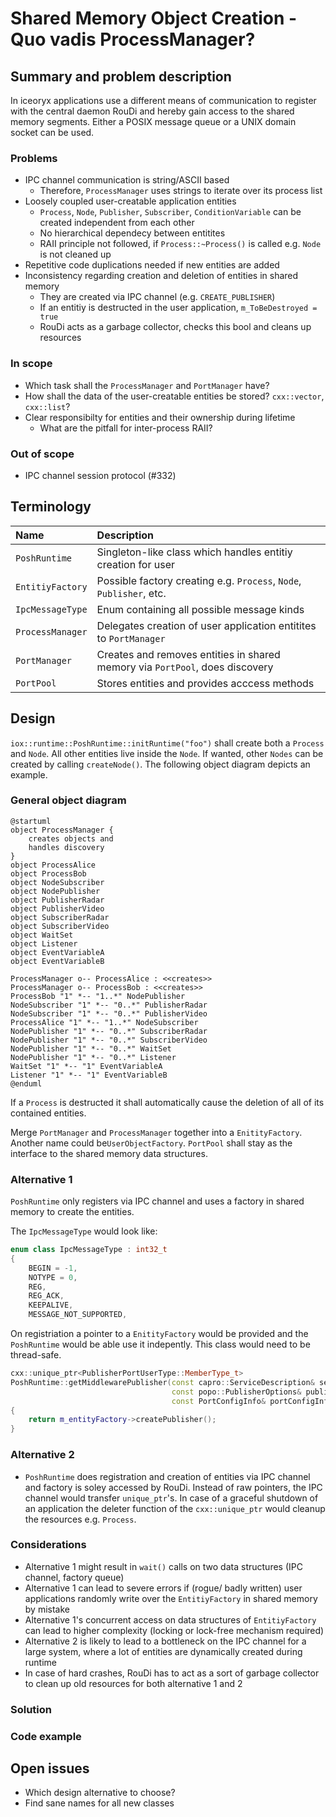 # Shared Memory Object Creation - Quo vadis ProcessManager?

## Summary and problem description

In iceoryx applications use a different means of communication to register with the central daemon RouDi and hereby gain access to the shared memory segments. Either a POSIX message queue or a UNIX domain socket can be used.

### Problems

* IPC channel communication is string/ASCII based
  * Therefore, `ProcessManager` uses strings to iterate over its process list
* Loosely coupled user-creatable application entities
  * `Process`, `Node`, `Publisher`, `Subscriber`, `ConditionVariable` can be created independent from each other
  * No hierarchical dependecy between entitites
  * RAII principle not followed, if `Process::~Process()` is called e.g. `Node` is not cleaned up
* Repetitive code duplications needed if new entities are added
* Inconsistency regarding creation and deletion of entities in shared memory
  * They are created via IPC channel (e.g. `CREATE_PUBLISHER`)
  * If an entitiy is destructed in the user application, `m_ToBeDestroyed = true`
  * RouDi acts as a garbage collector, checks this bool and cleans up resources

### In scope

* Which task shall the `ProcessManager` and `PortManager` have?
* How shall the data of the user-creatable entities be stored? `cxx::vector`, `cxx::list`?
* Clear responsibilty for entities and their ownership during lifetime
  * What are the pitfall for inter-process RAII?

### Out of scope

* IPC channel session protocol (#332)

## Terminology

| Name              | Description                                                                          |
| :---------------- | :----------------------------------------------------------------------------------- |
| `PoshRuntime`     | Singleton-like class which handles entitiy creation for user                         |
| `EntitiyFactory`  | Possible factory creating e.g. `Process`, `Node`, `Publisher`, etc.                  |
| `IpcMessageType`  | Enum containing all possible message kinds                                           |
| `ProcessManager`  | Delegates creation of user application entitites to `PortManager`                    |
| `PortManager`     | Creates and removes entities in shared memory via `PortPool`, does discovery         |
| `PortPool`        | Stores entities and provides acccess methods                                         |

## Design

`iox::runtime::PoshRuntime::initRuntime("foo")` shall create both a `Process` and `Node`. All other entities
live inside the `Node`. If wanted, other `Nodes` can be created by calling `createNode()`. The following object
diagram depicts an example.

### General object diagram

```puml
@startuml
object ProcessManager {
    creates objects and
    handles discovery
}
object ProcessAlice
object ProcessBob
object NodeSubscriber
object NodePublisher
object PublisherRadar
object PublisherVideo
object SubscriberRadar
object SubscriberVideo
object WaitSet
object Listener
object EventVariableA
object EventVariableB

ProcessManager o-- ProcessAlice : <<creates>>
ProcessManager o-- ProcessBob : <<creates>>
ProcessBob "1" *-- "1..*" NodePublisher
NodeSubscriber "1" *-- "0..*" PublisherRadar
NodeSubscriber "1" *-- "0..*" PublisherVideo
ProcessAlice "1" *-- "1..*" NodeSubscriber
NodePublisher "1" *-- "0..*" SubscriberRadar
NodePublisher "1" *-- "0..*" SubscriberVideo
NodePublisher "1" *-- "0..*" WaitSet
NodePublisher "1" *-- "0..*" Listener
WaitSet "1" *-- "1" EventVariableA
Listener "1" *-- "1" EventVariableB
@enduml
```

If a `Process` is destructed it shall automatically cause the deletion of all of its contained entities.

Merge `PortManager` and `ProcessManager` together into a `EnitityFactory`. Another name could be`UserObjectFactory`. `PortPool` shall stay as the interface to the shared memory data structures.

### Alternative 1

`PoshRuntime` only registers via IPC channel and uses a factory in shared memory to create the entities.

The `IpcMessageType` would look like:
```cpp
enum class IpcMessageType : int32_t
{
    BEGIN = -1,
    NOTYPE = 0,
    REG,
    REG_ACK,
    KEEPALIVE,
    MESSAGE_NOT_SUPPORTED,
```

On registriation a pointer to a `EnitityFactory` would be provided and the `PoshRuntime` would be able use it indepently. This class would need to be thread-safe.

```cpp
cxx::unique_ptr<PublisherPortUserType::MemberType_t>
PoshRuntime::getMiddlewarePublisher(const capro::ServiceDescription& service,
                                    const popo::PublisherOptions& publisherOptions = popo::PublisherOptions(),
                                    const PortConfigInfo& portConfigInfo = PortConfigInfo()) noexcept
{
    return m_entityFactory->createPublisher();
}
```

### Alternative 2

* `PoshRuntime` does registration and creation of entities via IPC channel and factory is soley accessed by RouDi. Instead of raw pointers, the IPC channel would transfer `unique_ptr`'s. In case of a graceful shutdown of an application the deleter function of the `cxx::unique_ptr` would cleanup the resources e.g. `Process`.

### Considerations

* Alternative 1 might result in `wait()` calls on two data structures (IPC channel, factory queue)
* Alternative 1 can lead to severe errors if (rogue/ badly written) user applications randomly write over the `EntitiyFactory` in shared memory by mistake
* Alternative 1's concurrent access on data structures of `EntitiyFactory` can lead to higher complexity (locking or lock-free mechanism required)
* Alternative 2 is likely to lead to a bottleneck on the IPC channel for a large system, where a lot of entities are dynamically created during runtime
* In case of hard crashes, RouDi has to act as a sort of garbage collector to clean up old resources for both alternative 1 and 2

### Solution

### Code example

## Open issues

* Which design alternative to choose?
* Find sane names for all new classes
